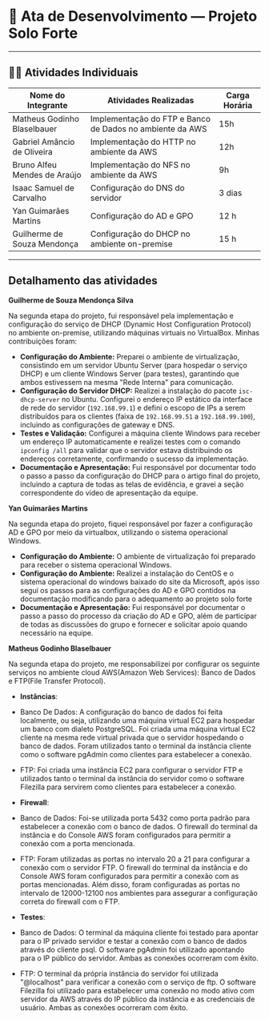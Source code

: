 # 🌾 Ata de Desenvolvimento — Projeto Solo Forte

---

## 👩‍🌾 Atividades Individuais

| Nome do Integrante           | Atividades Realizadas                                              | Carga Horária |
|------------------------------|--------------------------------------------------------------------|----------------------------|
| Matheus Godinho Blaselbauer  | Implementação do FTP e Banco de Dados no ambiente da AWS           | 15h                        |
| Gabriel Amâncio de Oliveira  | Implementação do HTTP no ambiente da AWS                           | 12h                        |
| Bruno Alfeu Mendes de Araújo | Implementação do NFS no ambiente da AWS                            | 9h                         |
| Isaac Samuel de Carvalho     | Configuração do DNS do servidor                                    | 3 dias                     |
| Yan Guimarães Martins        | Configuração do AD e GPO                                           | 12 h                       |
| Guilherme de Souza Mendonça  | Configuração do DHCP no ambiente on-premise                        | 15 h                       |

---

## Detalhamento das atividades

**Guilherme de Souza Mendonça Silva**

Na segunda etapa do projeto, fui responsável pela implementação e configuração do serviço de DHCP (Dynamic Host Configuration Protocol) no ambiente on-premise, utilizando máquinas virtuais no VirtualBox. Minhas contribuições foram:

*   **Configuração do Ambiente:** Preparei o ambiente de virtualização, consistindo em um servidor Ubuntu Server (para hospedar o serviço DHCP) e um cliente Windows Server (para testes), garantindo que ambos estivessem na mesma "Rede Interna" para comunicação.
*   **Configuração do Servidor DHCP:** Realizei a instalação do pacote `isc-dhcp-server` no Ubuntu. Configurei o endereço IP estático da interface de rede do servidor (`192.168.99.1`) e defini o escopo de IPs a serem distribuídos para os clientes (faixa de `192.168.99.51` a `192.168.99.100`), incluindo as configurações de gateway e DNS.
*   **Testes e Validação:** Configurei a máquina cliente Windows para receber um endereço IP automaticamente e realizei testes com o comando `ipconfig /all` para validar que o servidor estava distribuindo os endereços corretamente, confirmando o sucesso da implementação.
*   **Documentação e Apresentação:** Fui responsável por documentar todo o passo a passo da configuração do DHCP para o artigo final do projeto, incluindo a captura de todas as telas de evidência, e gravei a seção correspondente do vídeo de apresentação da equipe.


**Yan Guimarães Martins**

Na segunda etapa do projeto, fiquei responsável por fazer a configuração AD e GPO por meio da virtualbox, utilizando o sistema operacional Windows.
* **Configuração do Ambiente:** O ambiente de virtualização foi preparado para receber  o sistema operacional Windows.
* **Configuração do Ambiente:** Realizei a instalação do CentOS e o sistema operacional do windows baixado do site da Microsoft, após isso segui os passos para as configurações do AD e GPO contidos na documentação modificando para o adequamento ao projeto solo forte
* **Documentação e Apresentação:** Fui responsável por documentar o passo a passo do processo da criação do AD e GPO, além de participar de todas as discussões do grupo e fornecer e solicitar apoio quando necessário na equipe.

**Matheus Godinho Blaselbauer**

Na segunda etapa do projeto, me responsabilizei por configurar os seguinte serviços no ambiente cloud AWS(Amazon Web Services): Banco de Dados e FTP(File Transfer Protocol). 
* **Instãncias**:
* Banco De Dados: A configuração do banco de dados foi feita localmente, ou seja, utilizando uma máquina virtual EC2 para hospedar um banco com dialeto PostgreSQL. Foi criada uma máquina virtual EC2 cliente na mesma rede virtual privada que o servidor hospedando o banco de dados. Foram utilizados tanto o terminal da instância cliente como o software pgAdmin como clientes para estabelecer a conexão.
* FTP: Foi criada uma instância EC2 para configurar o servidor FTP e utilizados tanto o terminal da instância do servidor como o software Filezilla para servirem como clientes para estabelecer a conexão.

* **Firewall**:
* Banco de Dados: Foi-se utilizada porta 5432 como porta padrão para estabelecer a conexão com o banco de dados. O firewall do terminal da instância e do Console AWS foram configurados para permitir a conexão com a porta mencionada.
* FTP: Foram utilizadas as portas no intervalo 20 a 21 para configurar a conexão com o servidor FTP. O firewall do terminal da instância e do Console AWS foram configurados para permitir a conexão com as portas mencionadas. Além disso, foram configuradas as portas no intervalo de 12000-12100 nos ambientes para assegurar a configuração correta do firewall com o FTP.

* **Testes**:
* Banco de Dados: O terminal da máquina cliente foi testado para apontar para o IP privado servidor e testar a conexão com o banco de dados através do cliente psql. O software pgAdmin foi utilizado apontando para o IP público do servidor. Ambas as conexões ocorreram com êxito.
* FTP: O terminal da própria instância do servidor foi utilizada "@localhost" para verificar a conexão com o serviço de ftp. O software Filezilla foi utilizado para estabelecer uma conexão no modo ativo com servidor da AWS através do IP público da instância e as credenciais de usuário. Ambas as conexões ocorreram com êxito.


